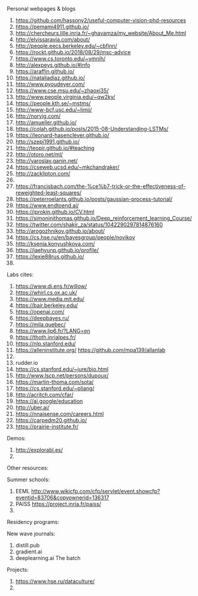 
Personal webpages & blogs 

1. https://github.com/hassony2/useful-computer-vision-phd-resources
2. https://pemami4911.github.io/
3. http://chercheurs.lille.inria.fr/~ghavamza/my_website/About_Me.html
4. http://elvissaravia.com/about/
5. http://people.eecs.berkeley.edu/~cbfinn/
6. https://rockt.github.io/2018/08/29/msc-advice
7. https://www.cs.toronto.edu/~vmnih/
8. http://alexpeys.github.io/#info
9. https://araffin.github.io/
10. https://nataliadiaz.github.io/
11. http://www.pyoudeyer.com/
12. https://www.cse.msu.edu/~zhaoxi35/
13. http://www.people.virginia.edu/~qw2ky/
14. https://people.kth.se/~mstms/
15. http://www-bcf.usc.edu/~limjj/
16. http://norvig.com/
17. http://amueller.github.io/
18. https://colah.github.io/posts/2015-08-Understanding-LSTMs/
19. https://leonard-hasenclever.github.io/
20. http://szepi1991.github.io/
21. http://teopir.github.io/#teaching
22. http://otoro.net/ml/
23. http://yaroslav.ganin.net/
24. https://cseweb.ucsd.edu/~mkchandraker/
25. http://zacklipton.com/
26. [ ](https://jonathan-schwarz.github.io/)
27. https://francisbach.com/the-%ce%b7-trick-or-the-effectiveness-of-reweighted-least-squares/
28. https://peterroelants.github.io/posts/gaussian-process-tutorial/
29. https://www.endtoend.ai/
30. https://iprokin.github.io/CV.html
31. https://simoninithomas.github.io/Deep_reinforcement_learning_Course/
32. https://twitter.com/shakir_za/status/1042290297814876160
33. http://arogozhnikov.github.io/about/
34. https://cs.hse.ru/en/bayesgroup/people/novikov
35. http://ksenia.konyushkova.com/
36. https://jaehyunp.github.io/profile/
37. https://lexie88rus.github.io/
38. 


Labs cites:

1. https://www.di.ens.fr/willow/
2. https://whirl.cs.ox.ac.uk/
3. https://www.media.mit.edu/
4. https://bair.berkeley.edu/
5. https://openai.com/
6. https://deepbayes.ru/
7. https://mila.quebec/
8. https://www.lip6.fr/?LANG=en
9. https://thoth.inrialpes.fr/
10. https://nlp.stanford.edu/
11. https://alleninstitute.org/  https://github.com/mpa139/allanlab
12. [ ](https://www.sidewalklabs.com/)
13. rudder.io
14. https://cs.stanford.edu/~jure/bio.html
15. http://www.lscp.net/persons/dupoux/
16. https://martin-thoma.com/sota/
17. https://cs.stanford.edu/~pliang/
18.  http://acritch.com/cfar/
19.  https://ai.google/education
20.  http://uber.ai/
21.  https://nnaisense.com/careers.html
22.  https://carpedm20.github.io/
23.  https://prairie-institute.fr/

Demos:
1. http://explorabl.es/
2. 


Other resources:


Summer schools:
1. EEML http://www.wikicfp.com/cfp/servlet/event.showcfp?eventid=83706&copyownerid=136317
2. PAISS https://project.inria.fr/paiss/
3. 

Residency programs:



New wave journals:
1. distill.pub
2. gradient.ai
3. deeplearning.ai The batch



Projects:
1. https://www.hse.ru/dataculture/
2. 